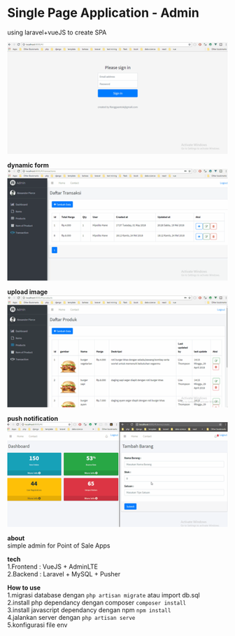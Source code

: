 # Single Page Application - Admin
using laravel+vueJS to create SPA

![Alt Text](general.gif)

**dynamic form** <br>
![Alt Text](trans.gif)

**upload image** <br>
![Alt Text](image.gif)

**push notification** <br>
![Alt Text](notif.gif)

**about** <br>
simple admin for Point of Sale Apps

**tech** <br>
1.Frontend : VueJS + AdminLTE<br>
2.Backend : Laravel + MySQL + Pusher

**How to use** <br>
1.migrasi database dengan ```php artisan migrate``` atau import db.sql<br>
2.install php dependancy dengan composer ```composer install```<br>
3.install javascript dependancy dengan npm ```npm install```<br>
4.jalankan server dengan ```php artisan serve```<br>
5.konfigurasi file env

